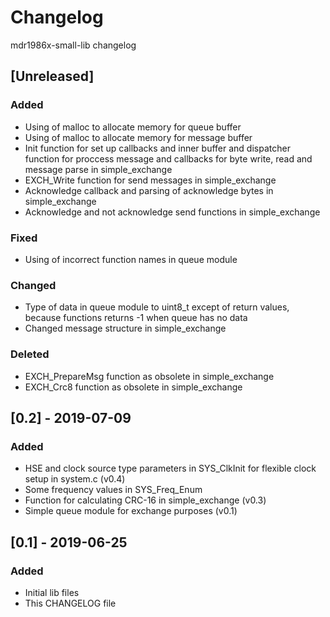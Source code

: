 # Changelog
mdr1986x-small-lib changelog

## [Unreleased]
### Added
- Using of malloc to allocate memory for queue buffer
- Using of malloc to allocate memory for message buffer
- Init function for set up callbacks and inner buffer and dispatcher function
for proccess message and callbacks for byte write, read and message parse
in simple_exchange
- EXCH_Write function for send messages in simple_exchange
- Acknowledge callback and parsing of acknowledge bytes in simple_exchange
- Acknowledge and not acknowledge send functions in simple_exchange

### Fixed
- Using of incorrect function names in queue module

### Changed
- Type of data in queue module to uint8_t except of return values, because
functions returns -1 when queue has no data
- Changed message structure in simple_exchange

### Deleted
- EXCH_PrepareMsg function as obsolete in simple_exchange
- EXCH_Crc8 function as obsolete in simple_exchange

## [0.2] - 2019-07-09
### Added
- HSE and clock source type parameters in SYS_ClkInit for flexible clock
setup in system.c (v0.4)
- Some frequency values in SYS_Freq_Enum
- Function for calculating CRC-16 in simple_exchange (v0.3)
- Simple queue module for exchange purposes (v0.1)

## [0.1] - 2019-06-25
### Added
- Initial lib files
- This CHANGELOG file
